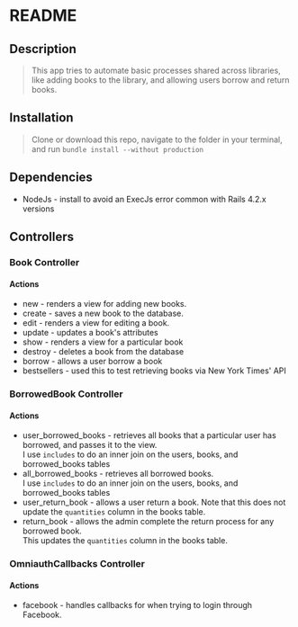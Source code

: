 # README
## Description
> This app tries to automate basic processes shared across libraries,  
like adding books to the library, and allowing users borrow and return  
books.

## Installation
> Clone or download this repo, navigate to the folder in your terminal,  
and run `bundle install --without production`

## Dependencies
* NodeJs - install to avoid an ExecJs error common with Rails 4.2.x versions

## Controllers
### Book Controller
#### Actions
* new - renders a view for adding new books. 
* create - saves a new book to the database.
* edit - renders a view for editing a book.
* update - updates a book's attributes
* show - renders a view for a particular book
* destroy - deletes a book from the database
* borrow - allows a user borrow a book
* bestsellers - used this to test retrieving books via New York Times' API

### BorrowedBook Controller
#### Actions
* user_borrowed_books - retrieves all books that a particular user has borrowed, and passes it to the view.  
I use `includes` to do an inner join on the users, books, and borrowed_books tables
* all_borrowed_books - retrieves all borrowed books.  
I use `includes` to do an inner join on the users, books, and borrowed_books tables
* user_return_book - allows a user return a book. Note that this does not update the `quantities` column in the books table. 
* return_book - allows the admin complete the return process for any borrowed book.  
This updates the `quantities` column in the books table.

### OmniauthCallbacks Controller
#### Actions
* facebook - handles callbacks for when trying to login through Facebook.